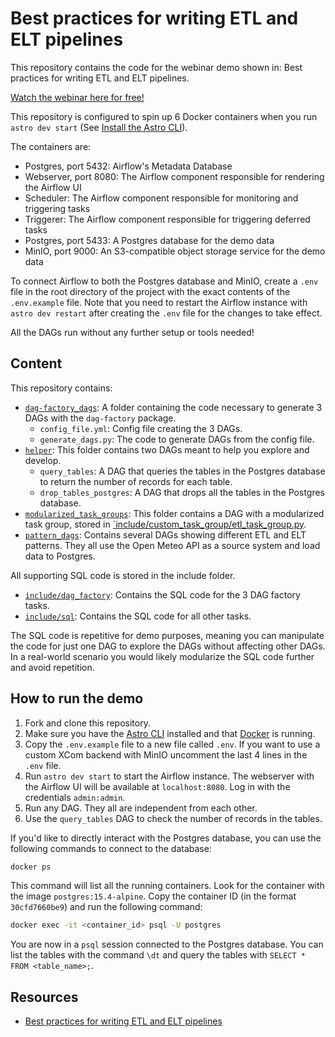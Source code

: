# Best practices for writing ETL and ELT pipelines

This repository contains the code for the webinar demo shown in: Best practices for writing ETL and ELT pipelines.

[Watch the webinar here for free!](https://www.astronomer.io/events/webinars/best-practices-for-writing-etl-and-elt-pipelines-video/)

This repository is configured to spin up 6 Docker containers when you run `astro dev start` (See [Install the Astro CLI](https://docs.astronomer.io/astro/cli/install-cli)). 

The containers are:
- Postgres, port 5432: Airflow's Metadata Database
- Webserver, port 8080: The Airflow component responsible for rendering the Airflow UI
- Scheduler: The Airflow component responsible for monitoring and triggering tasks
- Triggerer: The Airflow component responsible for triggering deferred tasks
- Postgres, port 5433: A Postgres database for the demo data
- MinIO, port 9000: An S3-compatible object storage service for the demo data

To connect Airflow to both the Postgres database and MinIO, create a `.env` file in the root directory of the project with the exact contents of the `.env.example` file. Note that you need to restart the Airflow instance with `astro dev restart` after creating the `.env` file for the changes to take effect.

All the DAGs run without any further setup or tools needed! 

## Content

This repository contains:

- [`dag-factory_dags`](/dags/dag-factory_dags/): A folder containing the code necessary to generate 3 DAGs with the `dag-factory` package.
    - `config_file.yml`: Config file creating the 3 DAGs.
    - `generate_dags.py`: The code to generate DAGs from the config file.
- [`helper`](/dags//helper/): This folder contains two DAGs meant to help you explore and develop.
    - `query_tables`: A DAG that queries the tables in the Postgres database to return the number of records for each table.
    - `drop_tables_postgres`: A DAG that drops all the tables in the Postgres database.
- [`modularized_task_groups`](/dags/modularized_task_groups/): This folder contains a DAG with a modularized task group, stored in [`include/custom_task_group/etl_task_group.py](/include/custom_task_group/etl_task_group.py).
- [`pattern_dags`](/dags/pattern_dags/): Contains several DAGs showing different ETL and ELT patterns. They all use the Open Meteo API as a source system and load data to Postgres. 

All supporting SQL code is stored in the include folder.

- [`include/dag_factory`](/include/dag_factory/): Contains the SQL code for the 3 DAG factory tasks.
- [`include/sql`](/include/sql/): Contains the SQL code for all other tasks.

The SQL code is repetitive for demo purposes, meaning you can manipulate the code for just one DAG to explore the DAGs without affecting other DAGs. In a real-world scenario you would likely modularize the SQL code further and avoid repetition.

## How to run the demo

1. Fork and clone this repository.
2. Make sure you have the [Astro CLI](https://docs.astronomer.io/astro/cli/install-cli) installed and that [Docker](https://www.docker.com/products/docker-desktop) is running.
3. Copy the `.env.example` file to a new file called `.env`. If you want to use a custom XCom backend with MinIO uncomment the last 4 lines in the `.env` file.
4. Run `astro dev start` to start the Airflow instance. The webserver with the Airflow UI will be available at `localhost:8080`. Log in with the credentials `admin:admin`.
5. Run any DAG. They all are independent from each other.
7. Use the `query_tables` DAG to check the number of records in the tables.

If you'd like to directly interact with the Postgres database, you can use the following commands to connect to the database:

```bash
docker ps
```

This command will list all the running containers. Look for the container with the image `postgres:15.4-alpine`. Copy the container ID (in the format `30cfd7660be9`) and run the following command:

```bash
docker exec -it <container_id> psql -U postgres
```

You are now in a `psql` session connected to the Postgres database. You can list the tables with the command `\dt` and query the tables with `SELECT * FROM <table_name>;`.

## Resources

- [Best practices for writing ETL and ELT pipelines](https://www.astronomer.io/events/webinars/best-practices-for-writing-etl-and-elt-pipelines-video/)